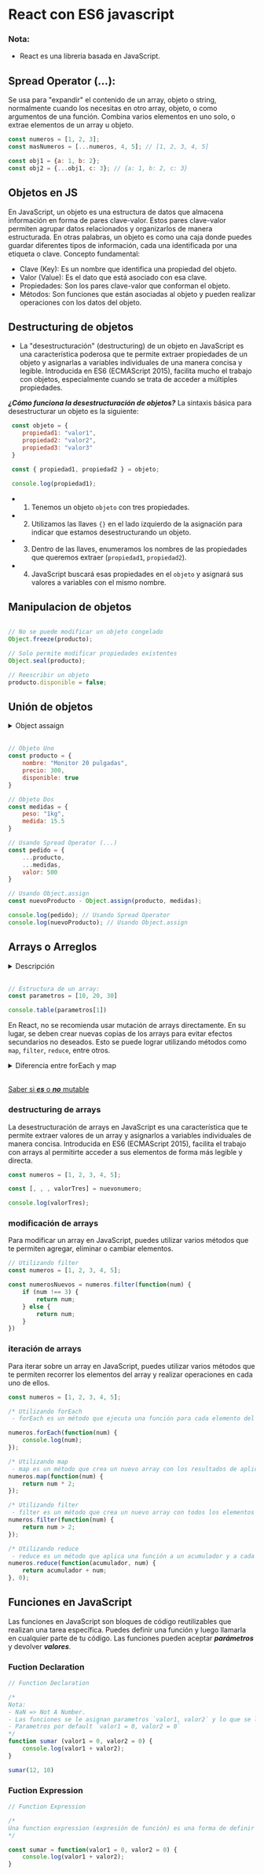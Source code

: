 # React con ES6 javascript

### Nota: 
- React es una libreria basada en JavaScript.

## Spread Operator (...):
Se usa para "expandir" el contenido de un array, objeto o string, normalmente cuando los necesitas en otro array, objeto, o como argumentos de una función. Combina varios elementos en uno solo, o extrae elementos de un array u objeto.

```js
const numeros = [1, 2, 3];
const masNumeros = [...numeros, 4, 5]; // [1, 2, 3, 4, 5]

const obj1 = {a: 1, b: 2};
const obj2 = {...obj1, c: 3}; // {a: 1, b: 2, c: 3}
```

## Objetos en JS
En JavaScript, un objeto es una estructura de datos que almacena información en forma de pares clave-valor. Estos pares clave-valor permiten agrupar datos relacionados y organizarlos de manera estructurada. En otras palabras, un objeto es como una caja donde puedes guardar diferentes tipos de información, cada una identificada por una etiqueta o clave. 
Concepto fundamental:
- Clave (Key): Es un nombre que identifica una propiedad del objeto.
- Valor (Value): Es el dato que está asociado con esa clave.
- Propiedades: Son los pares clave-valor que conforman el objeto. 
- Métodos: Son funciones que están asociadas al objeto y pueden realizar operaciones con los datos del objeto. 

 ## Destructuring de objetos
 - La "desestructuración" (destructuring) de un objeto en JavaScript es una característica poderosa que te permite extraer propiedades de un objeto y asignarlas a variables individuales de una manera concisa y legible. Introducida en ES6 (ECMAScript 2015), facilita mucho el trabajo con objetos, especialmente cuando se trata de acceder a múltiples propiedades.

***¿Cómo funciona la desestructuración de objetos?***
La sintaxis básica para desestructurar un objeto es la siguiente:

```js
 const objeto = {
    propiedad1: "valor1",
    propiedad2: "valor2",
    propiedad3: "valor3"
 }

 const { propiedad1, propiedad2 } = objeto;

 console.log(propiedad1);
```

- 1. Tenemos un objeto ```objeto``` con tres propiedades.
- 2. Utilizamos las llaves ```{}``` en el lado izquierdo de la asignación para indicar que estamos desestructurando un objeto.
- 3. Dentro de las llaves, enumeramos los nombres de las propiedades que queremos extraer (```propiedad1```, ```propiedad2```).
- 4. JavaScript buscará esas propiedades en el ```objeto``` y asignará sus valores a variables con el mismo nombre.

## Manipulacion de objetos

```js

// No se puede modificar un objeto congelado
Object.freeze(producto);

// Solo permite modificar propiedades existentes
Object.seal(producto);

// Reescribir un objeto
producto.disponible = false;

```

## Unión de objetos

<details>

 <Summary>Object assaign</Summary>

Es un método de JavaScript que se utiliza para copiar propiedades de uno o más objetos a un objeto de destino. Básicamente, fusiona las propiedades de los objetos fuente en el objeto de destino. 

```js
    Object.assign()
```

</details>

<br>

```js
// Objeto Uno
const producto = {
    nombre: "Monitor 20 pulgadas",
    precio: 300,
    disponible: true
}

// Objeto Dos
const medidas = {
    peso: "1kg",
    medida: 15.5
}

// Usando Spread Operator (...)
const pedido = {
    ...producto,
    ...medidas,
    valor: 500
}

// Usando Object.assign
const nuevoProducto - Object.assign(producto, medidas);

console.log(pedido); // Usando Spread Operator
console.log(nuevoProducto); // Usando Object.assign
```

## Arrays o Arreglos

<details>
    <summary>Descripción</summary>
    Los arrays son objetos similares a una lista cuyo prototipo proporciona métodos para efectuar operaciones de recorrido y de mutación. Tanto la longitud como el tipo de los elementos de un array son variables. Dado que la longitud de un array puede cambiar en cualquier momento, y los datos se pueden almacenar en ubicaciones no contiguas, no hay garantía de que los arrays de JavaScript sean densos; esto depende de cómo el programador elija usarlos. En general estas características son cómodas, pero si, en su caso particular, no resultan deseables, puede considerar el uso de arrays con tipo.
</details>
<br>

```js
// Estructura de un array:
const parametros = [10, 20, 30]

console.table(parametros[1])
```

En React, no se recomienda usar mutación de arrays directamente. En su lugar, se deben crear nuevas copias de los arrays para evitar efectos secundarios no deseados. Esto se puede lograr utilizando métodos como `map`, `filter`, `reduce`, entre otros.

<details>
    <summary>Diferencia entre forEach y map</summary>

    La principal diferencia entre forEach y map en JavaScript es la forma en que manipulan los datos y el valor que devuelven.

    forEach itera sobre un array y ejecuta una función para cada elemento, pero no modifica el array original y no devuelve nada.

    map, por otro lado, itera sobre un array, aplica una función a cada elemento y crea un nuevo array con los resultados de la transformación, dejando el array original sin cambios. 
</details>
<br>

[Saber si ***es*** o ***no*** mutable](https://doesitmutate.xyz/)

### destructuring de arrays
La desestructuración de arrays en JavaScript es una característica que te permite extraer valores de un array y asignarlos a variables individuales de manera concisa. Introducida en ES6 (ECMAScript 2015), facilita el trabajo con arrays al permitirte acceder a sus elementos de forma más legible y directa.

```js
const numeros = [1, 2, 3, 4, 5];

const [, , , valorTres] = nuevonumero;

console.log(valorTres);

```

### modificación de arrays
Para modificar un array en JavaScript, puedes utilizar varios métodos que te permiten agregar, eliminar o cambiar elementos.

```js
// Utilizando filter
const numeros = [1, 2, 3, 4, 5];

const numerosNuevos = numeros.filter(function(num) {
    if (num !== 3) {
        return num;
    } else {
        return num;
    }
})
```

### iteración de arrays
Para iterar sobre un array en JavaScript, puedes utilizar varios métodos que te permiten recorrer los elementos del array y realizar operaciones en cada uno de ellos.

```js
const numeros = [1, 2, 3, 4, 5];

/* Utilizando forEach
 - forEach es un método que ejecuta una función para cada elemento del array*/

numeros.forEach(function(num) {
    console.log(num);
});

/* Utilizando map
 - map es un método que crea un nuevo array con los resultados de aplicar una función a cada elemento del array original */
numeros.map(function(num) {
    return num * 2;
});

/* Utilizando filter
 - filter es un método que crea un nuevo array con todos los elementos que cumplen una condición especificada en una función */
numeros.filter(function(num) {
    return num > 2;
});

/* Utilizando reduce
 - reduce es un método que aplica una función a un acumulador y a cada elemento del array (de izquierda a derecha) para reducirlo a un único valor */
numeros.reduce(function(acumulador, num) {
    return acumulador + num;    
}, 0);
```

## Funciones en JavaScript
Las funciones en JavaScript son bloques de código reutilizables que realizan una tarea específica. Puedes definir una función y luego llamarla en cualquier parte de tu código. Las funciones pueden aceptar ***parámetros*** y devolver ***valores***.

### Fuction Declaration
```js
// Function Declaration

/* 
Nota:
- NaN => Not A Number.
- Las funciones se le asignan parametros `valor1, valor2` y lo que se le envia son los argumentos `sumar(12, 10)`. 
- Parametros por default `valor1 = 0, valor2 = 0` 
*/
function sumar (valor1 = 0, valor2 = 0) {
    console.log(valor1 + valor2);
}

sumar(12, 10)
```

### Fuction Expression
```js
// Function Expression

/*
Una function expression (expresión de función) es una forma de definir funciones en JavaScript donde la función se asigna a una `variable`. A diferencia de una function declaration (declaración de función), una function expression no tiene `nombre obligatorio` (puede ser anónima) y no se puede usar antes de ser definida en el código.
*/

const sumar = function(valor1 = 0, valor2 = 0) {
    console.log(valor1 + valor2);
}
```